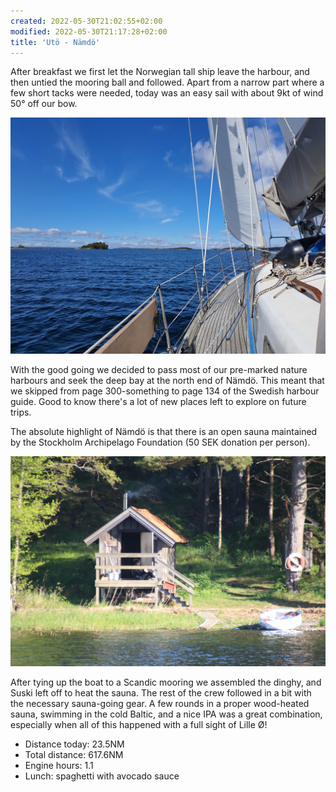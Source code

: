 ```yaml
---
created: 2022-05-30T21:02:55+02:00
modified: 2022-05-30T21:17:28+02:00
title: 'Utö - Nämdö'
---
```


After breakfast we first let the Norwegian tall ship leave the harbour, and then untied the mooring ball and followed. Apart from a narrow part where a few short tacks were needed, today was an easy sail with about 9kt of wind 50° off our bow.

![Up towards Nämdö](../2022/0ac7e051276cb48e0f7e91e0bd61c019.jpg) 

With the good going we decided to pass most of our pre-marked nature harbours and seek the deep bay at the north end of Nämdö. This meant that we skipped from page 300-something to page 134 of the Swedish harbour guide.
Good to know there's a lot of new places left to explore on future trips.

The absolute highlight of Nämdö is that there is an open sauna maintained by the Stockholm Archipelago Foundation (50 SEK donation per person).

![Sauna is being heated](../2022/3730f57984a05e0c527dfb7e4af276a3.jpg) 

After tying up the boat to a Scandic mooring we assembled the dinghy, and Suski left off to heat the sauna. The rest of the crew followed in a bit with the necessary sauna-going gear. A few rounds in a proper wood-heated sauna, swimming in the cold Baltic, and a nice IPA was a great combination, especially when all of this happened with a full sight of Lille Ø!

* Distance today: 23.5NM
* Total distance: 617.6NM
* Engine hours: 1.1
* Lunch: spaghetti with avocado sauce
